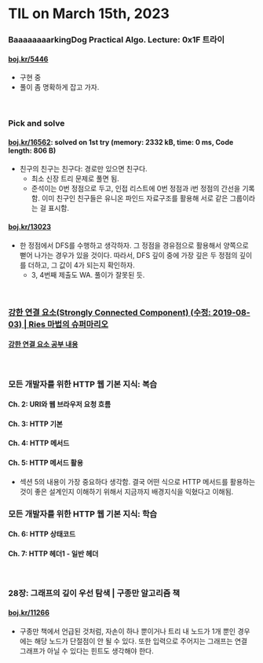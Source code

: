 # **TIL on March 15th, 2023**
### BaaaaaaaarkingDog Practical Algo. Lecture: 0x1F 트라이
#### [boj.kr/5446](../../../Problem%20Solving/boj/Trie/5446-03-12-2023.cpp)
* 구현 중
* 풀이 좀 명확하게 잡고 가자.
<br>

### Pick and solve
#### [boj.kr/16562](../../../Problem%20Solving/boj/Minimum%20spanning%20tree/16562-03-15-2023.cpp): solved on 1st try (memory: 2332 kB, time: 0 ms, Code length: 806 B)
* 친구의 친구는 친구다: 경로만 있으면 친구다.
  - 최소 신장 트리 문제로 풀면 됨.
  - 준석이는 0번 정점으로 두고, 인접 리스트에 0번 정점과 i번 정점의 간선을 기록함. 이미 친구인 친구들은 유니온 파인드 자료구조를 활용해 서로 같은 그룹이라는 걸 표시함.

#### [boj.kr/13023](../../../Problem%20Solving/boj/random%20defense/13023-03-16-2023.cpp)
* 한 정점에서 DFS를 수행하고 생각하자. 그 정점을 경유점으로 활용해서 양쪽으로 뻗어 나가는 경우가 있을 것이다. 따라서, DFS 깊이 중에 가장 깊은 두 정점의 깊이를 더하고, 그 값이 4가 되는지 확인하자.
  - 3, 4번째 제출도 WA. 풀이가 잘못된 듯.
<br>


### [강한 연결 요소(Strongly Connected Component) (수정: 2019-08-03) | Ries 마법의 슈퍼마리오](https://m.blog.naver.com/kks227/220802519976)
#### [강한 연결 요소 공부 내용](../../../Computer%20Science/Algorithm/scc-03-15-2023.md)
<br>

### 모든 개발자를 위한 HTTP 웹 기본 지식: 복습
#### Ch. 2: URI와 웹 브라우저 요청 흐름
#### Ch. 3: HTTP 기본
#### Ch. 4: HTTP 메서드
#### Ch. 5: HTTP 메서드 활용
- 섹션 5의 내용이 가장 중요하다 생각함. 결국 어떤 식으로 HTTP 메서드를 활용하는 것이 좋은 설계인지 이해하기 위해서 지금까지 배경지식을 익혔다고 이해됨.

### 모든 개발자를 위한 HTTP 웹 기본 지식: 학습
#### Ch. 6: HTTP 상태코드
#### Ch. 7: HTTP 헤더1 - 일반 헤더

<br>

### 28장: 그래프의 깊이 우선 탐색 | 구종만 알고리즘 책
#### [boj.kr/11266](../../../Problem%20Solving/boj/solvedac/11266-03-15-2023.cpp)
* 구종만 책에서 언급된 것처럼, 자손이 하나 뿐이거나 트리 내 노드가 1개 뿐인 경우에는 해당 노드가 단절점이 안 될 수 있다. 또한 입력으로 주어지는 그래프는 연결 그래프가 아닐 수 있다는 힌트도 생각해야 한다.
<br>